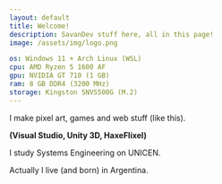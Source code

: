 ```yaml
---
layout: default
title: Welcome!
description: SavanDev stuff here, all in this page!
image: /assets/img/logo.png

os: Windows 11 + Arch Linux (WSL)
cpu: AMD Ryzen 5 1600 AF
gpu: NVIDIA GT 710 (1 GB)
ram: 8 GB DDR4 (3200 MHz)
storage: Kingston SNVS500G (M.2)
---
```

I make pixel art, games and web stuff (like this).

**(Visual Studio, Unity 3D, HaxeFlixel)**

I study Systems Engineering on UNICEN.

Actually I live (and born) in Argentina.

